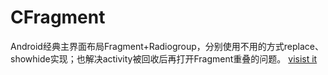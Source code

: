 # CFragment
Android经典主界面布局Fragment+Radiogroup，分别使用不用的方式replace、showhide实现；也解决activity被回收后再打开Fragment重叠的问题。
[visist it](https://blog.csdn.net/qq_35605213/article/details/79713524)
